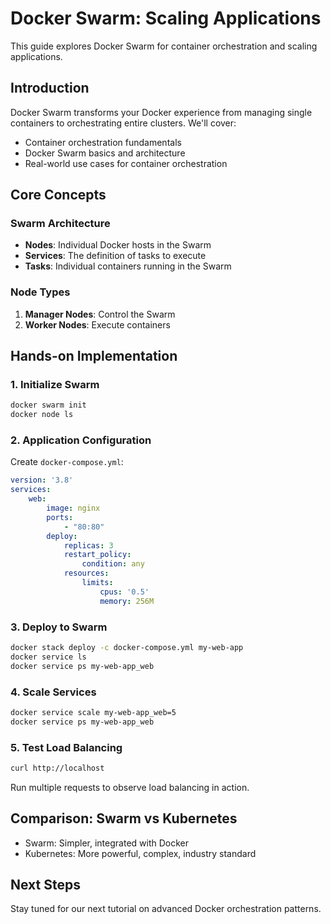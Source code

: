 # Docker Swarm: Scaling Applications

This guide explores Docker Swarm for container orchestration and scaling applications.

## Introduction

Docker Swarm transforms your Docker experience from managing single containers to orchestrating entire clusters. We'll cover:

- Container orchestration fundamentals
- Docker Swarm basics and architecture
- Real-world use cases for container orchestration

## Core Concepts

### Swarm Architecture
- **Nodes**: Individual Docker hosts in the Swarm
- **Services**: The definition of tasks to execute
- **Tasks**: Individual containers running in the Swarm

### Node Types
1. **Manager Nodes**: Control the Swarm
2. **Worker Nodes**: Execute containers

## Hands-on Implementation

### 1. Initialize Swarm

```bash
docker swarm init
docker node ls
```

### 2. Application Configuration

Create `docker-compose.yml`:
```yaml
version: '3.8'
services:
    web:
        image: nginx
        ports:
            - "80:80"
        deploy:
            replicas: 3
            restart_policy:
                condition: any
            resources:
                limits:
                    cpus: '0.5'
                    memory: 256M
```

### 3. Deploy to Swarm

```bash
docker stack deploy -c docker-compose.yml my-web-app
docker service ls
docker service ps my-web-app_web
```

### 4. Scale Services

```bash
docker service scale my-web-app_web=5
docker service ps my-web-app_web
```

### 5. Test Load Balancing

```bash
curl http://localhost
```
Run multiple requests to observe load balancing in action.

## Comparison: Swarm vs Kubernetes

- Swarm: Simpler, integrated with Docker
- Kubernetes: More powerful, complex, industry standard

## Next Steps
Stay tuned for our next tutorial on advanced Docker orchestration patterns.